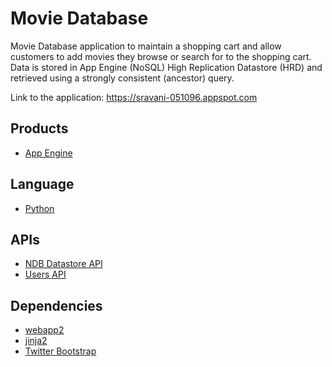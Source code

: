 # Movie Database
Movie Database application to maintain a shopping cart and allow customers
to add movies they browse or search for to the shopping cart. Data is stored 
in App Engine (NoSQL) High Replication Datastore (HRD) and retrieved using a 
strongly consistent (ancestor) query.

Link to the application: https://sravani-051096.appspot.com

## Products
- [App Engine][1]

## Language
- [Python][2]

## APIs
- [NDB Datastore API][3]
- [Users API][4]

## Dependencies
- [webapp2][5]
- [jinja2][6]
- [Twitter Bootstrap][7]

[1]: https://developers.google.com/appengine
[2]: https://python.org
[3]: https://developers.google.com/appengine/docs/python/ndb/
[4]: https://developers.google.com/appengine/docs/python/users/
[5]: http://webapp-improved.appspot.com/
[6]: http://jinja.pocoo.org/docs/
[7]: http://twitter.github.com/bootstrap/



